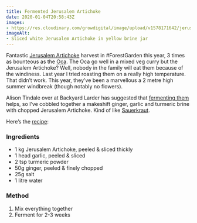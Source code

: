 ```yaml
---
title: Fermented Jerusalem Artichoke
date: 2020-01-04T20:58:43Z
images:
- https://res.cloudinary.com/growdigital/image/upload/v1578171642/jerusalem-artichoke-063F677D.jpg
imageAlt:
- Sliced white Jerusalem Artichoke in yellow brine jar
---
```


Fantastic [Jerusalem Artichoke](https://pfaf.org/user/plant.aspx?LatinName=Helianthus+tuberosus) harvest in #ForestGarden this year, 3 times as bounteous as the [Oca](https://pfaf.org/user/plant.aspx?LatinName=Oxalis+tuberosa). The Oca go well in a mixed veg curry but the Jerusalem Artichoke? Well, nobody in the family will eat them because of the windiness. Last year I tried roasting them on a really high temperature. That didn’t work. This year, they’ve been a marvellous a 2 metre high summer windbreak (though notably no flowers).

Alison Tindale over at Backyard Larder has suggested that [fermenting them](https://backyardlarder.co.uk/2016/12/fermenting-perennial-vegetables/) helps, so I’ve cobbled together a makeshift ginger, garlic and turmeric brine with chopped Jerusalem Artichoke. Kind of like [Sauerkraut](https://en.wikipedia.org/wiki/Sauerkraut).

Here’s the [recipe](http://simp.ly/p/n7mJCY):

### Ingredients

* 1 kg Jerusalem Artichoke, peeled & sliced thickly
* 1 head garlic, peeled & sliced
* 2 tsp turmeric powder
* 50g ginger, peeled & finely chopped
* 25g salt
* 1 litre water

### Method

1. Mix everything together
2. Ferment for 2-3 weeks
